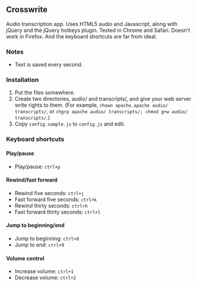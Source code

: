 ## Crosswrite

Audio transcription app. Uses HTML5 audio and Javascript, along with jQuery and the jQuery hotkeys plugin. Tested in Chrome and Safari. Doesn't work in Firefox. And the keyboard shortcuts are far from ideal.

### Notes

* Text is saved every second.

### Installation

1. Put the files somewhere.
2. Create two directories, audio/ and transcripts/, and give your web server write rights to them. (For example, `chown apache.apache audio/ transcripts/`, or `chgrp apache audio/ transcripts/; chmod g+w audio/ transcripts/`.)
3. Copy `config.sample.js` to `config.js` and edit.


### Keyboard shortcuts

#### Play/pause

* Play/pause: `ctrl+p`

#### Rewind/fast forward

* Rewind five seconds: `ctrl+j`
* Fast forward five seconds: `ctrl+k`
* Rewind thirty seconds: `ctrl+h`
* Fast forward thirty seconds: `ctrl+l`

#### Jump to beginning/end

* Jump to beginning: `ctrl+0`
* Jump to end: `ctrl+9`

#### Volume control

* Increase volume: `ctrl+1`
* Decrease volume: `ctrl+2`
